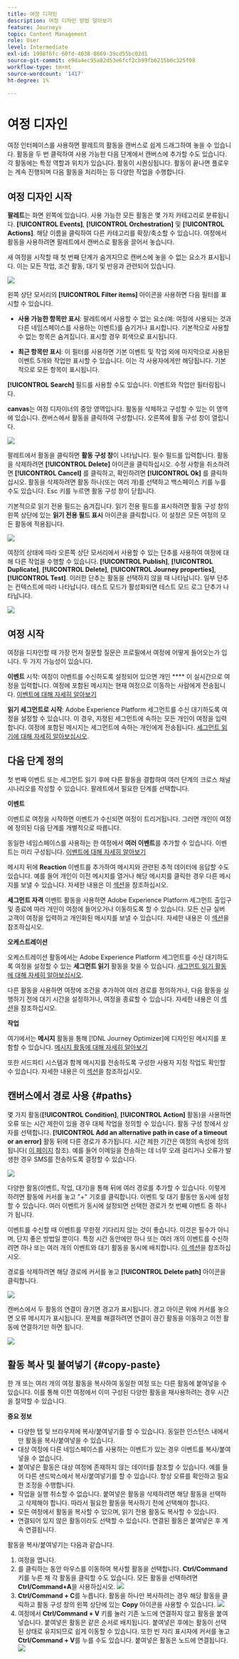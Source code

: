 ```yaml
---
title: 여정 디자인
description: 여정 디자인 방법 알아보기
feature: Journeys
topic: Content Management
role: User
level: Intermediate
exl-id: 1998f6fc-60fd-4038-8669-39cd55bc02d1
source-git-commit: e9da4ec95a82d53e6fcf2cb99fb6215b0c325f08
workflow-type: tm+mt
source-wordcount: '1417'
ht-degree: 1%

---
```


# 여정 디자인

여정 인터페이스를 사용하면 팔레트의 활동을 캔버스로 쉽게 드래그하여 놓을 수 있습니다. 활동을 두 번 클릭하여 사용 가능한 다음 단계에서 캔버스에 추가할 수도 있습니다. 각 활동에는 특정 역할과 위치가 있습니다. 활동이 시퀀싱됩니다. 활동이 끝나면 플로우는 계속 진행되며 다음 활동을 처리하는 등 다양한 작업을 수행합니다.

## 여정 디자인 시작

**팔레트**&#x200B;는 화면 왼쪽에 있습니다. 사용 가능한 모든 활동은 몇 가지 카테고리로 분류됩니다. **[!UICONTROL Events]**, **[!UICONTROL Orchestration]** 및 **[!UICONTROL Actions]**. 해당 이름을 클릭하여 다른 카테고리를 확장/축소할 수 있습니다. 여정에서 활동을 사용하려면 팔레트에서 캔버스로 활동을 끌어서 놓습니다.

새 여정을 시작할 때 첫 번째 단계가 숨겨지므로 캔버스에 놓을 수 없는 요소가 표시됩니다. 이는 모든 작업, 조건 활동, 대기 및 반응과 관련되어 있습니다.

![](../assets/journey38.png)

왼쪽 상단 모서리의 **[!UICONTROL Filter items]** 아이콘을 사용하면 다음 필터를 표시할 수 있습니다.

* **사용 가능한 항목만 표시**: 팔레트에서 사용할 수 없는 요소(예: 여정에 사용되는 것과 다른 네임스페이스를 사용하는 이벤트)를 숨기거나 표시합니다. 기본적으로 사용할 수 없는 항목은 숨겨집니다. 표시할 경우 회색으로 표시됩니다.

* **최근 항목만 표시**: 이 필터를 사용하면 기본 이벤트 및 작업 외에 마지막으로 사용된 이벤트 5개와 작업만 표시할 수 있습니다. 이는 각 사용자에게만 해당됩니다. 기본적으로 모든 항목이 표시됩니다.

**[!UICONTROL Search]** 필드를 사용할 수도 있습니다. 이벤트와 작업만 필터링됩니다.

**canvas**&#x200B;는 여정 디자이너의 중앙 영역입니다. 활동을 삭제하고 구성할 수 있는 이 영역에 있습니다. 캔버스에서 활동을 클릭하여 구성합니다. 오른쪽에 활동 구성 창이 열립니다.

![](../assets/journey39.png)

팔레트에서 활동을 클릭하면 **활동 구성 창**&#x200B;이 나타납니다. 필수 필드를 입력합니다. 활동을 삭제하려면 **[!UICONTROL Delete]** 아이콘을 클릭하십시오. 수정 사항을 취소하려면 **[!UICONTROL Cancel]** 를 클릭하고, 확인하려면 **[!UICONTROL Ok]** 를 클릭하십시오. 활동을 삭제하려면 활동 하나(또는 여러 개)를 선택하고 백스페이스 키를 누를 수도 있습니다. Esc 키를 누르면 활동 구성 창이 닫힙니다.

기본적으로 읽기 전용 필드는 숨겨집니다. 읽기 전용 필드를 표시하려면 활동 구성 창의 왼쪽 상단에 있는 **읽기 전용 필드 표시** 아이콘을 클릭합니다. 이 설정은 모든 여정의 모든 활동에 적용됩니다.

![](../assets/journey59bis.png)

여정의 상태에 따라 오른쪽 상단 모서리에서 사용할 수 있는 단추를 사용하여 여정에 대해 다른 작업을 수행할 수 있습니다. **[!UICONTROL Publish]**, **[!UICONTROL Duplicate]**, **[!UICONTROL Delete]**, **[!UICONTROL Journey properties]**, **[!UICONTROL Test]**. 이러한 단추는 활동을 선택하지 않을 때 나타납니다. 일부 단추는 컨텍스트에 따라 나타납니다. 테스트 모드가 활성화되면 테스트 모드 로그 단추가 나타납니다.

![](../assets/journey41.png)

## 여정 시작

여정을 디자인할 때 가장 먼저 질문할 질문은 프로필에서 여정에 어떻게 들어오는가 입니다. 두 가지 가능성이 있습니다.

**이벤트** 시작: 여정이 이벤트를 수신하도록 설정되어 있으면 개인 **** 이 실시간으로 여정을 입력합니다. 여정에 포함된 메시지는 현재 여정으로 이동하는 사람에게 전송됩니다. [이벤트에 대해 자세히 알아보기](../event/about-events.md)

**읽기 세그먼트로 시작**: Adobe Experience Platform 세그먼트를 수신 대기하도록 여정을 설정할 수 있습니다. 이 경우, 지정된 세그먼트에 속하는 모든 개인이 여정을 입력합니다. 여정에 포함된 메시지는 세그먼트에 속하는 개인에게 전송됩니다. [세그먼트 읽기에 대해 자세히 알아보십시오](read-segment.md).

## 다음 단계 정의

첫 번째 이벤트 또는 세그먼트 읽기 후에 다른 활동을 결합하여 여러 단계의 크로스 채널 시나리오를 작성할 수 있습니다. 팔레트에서 필요한 단계를 선택합니다.

**이벤트**

이벤트로 여정을 시작하면 이벤트가 수신되면 여정이 트리거됩니다. 그러면 개인이 여정에 정의된 다음 단계를 개별적으로 따릅니다.

동일한 네임스페이스를 사용하는 한 여정에서 **여러 이벤트**&#x200B;를 추가할 수 있습니다. 이벤트는 미리 구성됩니다. [이벤트에 대해 자세히 알아보기](about-journey-activities.md#event-activities)

메시지 뒤에 **Reaction** 이벤트를 추가하여 메시지와 관련된 추적 데이터에 응답할 수도 있습니다. 예를 들어 개인이 이전 메시지를 열거나 해당 메시지를 클릭한 경우 다른 메시지를 보낼 수 있습니다. 자세한 내용은 이 [섹션](reaction-events.md)을 참조하십시오.

**세그먼트 자격** 이벤트 활동을 사용하면 Adobe Experience Platform 세그먼트 출입구 및 종료에 따라 개인이 여정에 들어오거나 이동하도록 할 수 있습니다. 모든 신규 실버 고객이 여정을 입력하고 개인화된 메시지를 보낼 수 있습니다. 자세한 내용은 이 [섹션](segment-qualification-events.md)을 참조하십시오.

**오케스트레이션**

오케스트레이션 활동에서는 Adobe Experience Platform 세그먼트를 수신 대기하도록 여정을 설정할 수 있는 **세그먼트 읽기** 활동을 찾을 수 있습니다. [세그먼트 읽기 활동에 대해 자세히 알아보십시오](read-segment.md).

다른 활동을 사용하면 여정에 조건을 추가하여 여러 경로를 정의하거나, 다음 활동을 실행하기 전에 대기 시간을 설정하거나, 여정을 종료할 수 있습니다. 자세한 내용은 이 [섹션](about-journey-activities.md#orchestration-activities)을 참조하십시오.

**작업**

여기에서는 **메시지** 활동을 통해 [!DNL Journey Optimizer]에 디자인된 메시지를 포함할 수 있습니다. [메시지 활동에 대해 자세히 알아보기](journeys-message.md)

또한 서드파티 시스템과 함께 메시지를 전송하도록 구성한 사용자 지정 작업도 확인할 수 있습니다. 자세한 내용은 이 [섹션](about-journey-activities.md#action-activities)을 참조하십시오.

## 캔버스에서 경로 사용 {#paths}

몇 가지 활동(**[!UICONTROL Condition]**, **[!UICONTROL Action]** 활동)을 사용하면 오류 또는 시간 제한이 있을 경우 대체 작업을 정의할 수 있습니다. 활동 구성 창에서 상자를 선택합니다. **[!UICONTROL Add an alternative path in case of a timeout or an error]** 활동 뒤에 다른 경로가 추가됩니다. 시간 제한 기간은 여정의 속성에 정의됩니다( [이 페이지](../building-journeys/journey-gs.md#change-properties) 참조). 예를 들어 이메일을 전송하는 데 너무 오래 걸리거나 오류가 발생한 경우 SMS를 전송하도록 결정할 수 있습니다.

![](../assets/journey42.png)

다양한 활동(이벤트, 작업, 대기)을 통해 뒤에 여러 경로를 추가할 수 있습니다. 이렇게 하려면 활동에 커서를 놓고 &quot;+&quot; 기호를 클릭합니다. 이벤트 및 대기 활동만 동시에 설정할 수 있습니다. 여러 이벤트가 동시에 설정되면 선택한 경로가 첫 번째 이벤트 중 하나가 됩니다.

이벤트를 수신할 때 이벤트를 무한정 기다리지 않는 것이 좋습니다. 이것은 필수가 아니며, 단지 좋은 방법일 뿐이다. 특정 시간 동안에만 하나 또는 여러 개의 이벤트를 수신하려면 하나 또는 여러 개의 이벤트와 대기 활동을 동시에 배치합니다. [이 섹션](../building-journeys/general-events.md#events-specific-time)을 참조하십시오.

경로를 삭제하려면 해당 경로에 커서를 놓고 **[!UICONTROL Delete path]** 아이콘을 클릭합니다.

![](../assets/journey42ter.png)

캔버스에서 두 활동의 연결이 끊기면 경고가 표시됩니다. 경고 아이콘 위에 커서를 놓으면 오류 메시지가 표시됩니다. 문제를 해결하려면 연결이 끊긴 활동을 이동하고 이전 활동에 연결하기만 하면 됩니다.

![](../assets/canvas-disconnected.png)

## 활동 복사 및 붙여넣기 {#copy-paste}

한 개 또는 여러 개의 여정 활동을 복사하여 동일한 여정 또는 다른 활동에 붙여넣을 수 있습니다. 이를 통해 이전 여정에서 이미 구성된 다양한 활동을 재사용하려는 경우 시간을 절약할 수 있습니다.

**중요 정보**

* 다양한 탭 및 브라우저에 복사/붙여넣기를 할 수 있습니다. 동일한 인스턴스 내에서만 활동을 복사/붙여넣을 수 있습니다.
* 대상 여정에 다른 네임스페이스를 사용하는 이벤트가 있는 경우 이벤트를 복사/붙여넣을 수 없습니다.
* 붙여넣은 활동은 대상 여정에 존재하지 않는 데이터를 참조할 수 있습니다. 예를 들어 다른 샌드박스에서 복사/붙여넣기를 할 수 있습니다. 항상 오류를 확인하고 필요한 조정을 수행합니다.
* 작업을 실행 취소할 수 없습니다. 붙여넣은 활동을 삭제하려면 해당 활동을 선택하고 삭제해야 합니다. 따라서 필요한 활동을 복사하기 전에 선택해야 합니다.
* 모든 여정에서 활동을 복사할 수 있으며, 읽기 전용 활동도 복사할 수 있습니다.
* 연결되어 있지 않은 활동이라도 선택할 수 있습니다. 연결된 활동은 붙여넣은 후 계속 연결됩니다.

활동을 복사/붙여넣기는 다음과 같습니다.

1. 여정을 엽니다.
1. 를 클릭하는 동안 마우스를 이동하여 복사할 활동을 선택합니다. **Ctrl/Command** 키를 누른 채 각 활동을 클릭할 수도 있습니다. 모든 활동을 선택하려면 **Ctrl/Command+A**을 사용하십시오.
   ![](../assets/copy-paste1.png)
1. **Ctrl/Command + C**를 누릅니다.
활동을 하나만 복사하려는 경우 해당 활동을 클릭하고 활동 구성 창의 왼쪽 상단에 있는 **Copy** 아이콘을 사용할 수 있습니다.
   ![](../assets/copy-paste2.png)
1. 여정에서 **Ctrl/Command + V** 키를 눌러 기존 노드에 연결하지 않고 활동을 붙여넣습니다. 붙여넣은 활동은 같은 순서로 배치됩니다. 붙여넣은 후에는 활동이 선택된 상태로 유지되므로 쉽게 이동할 수 있습니다. 또한 빈 자리 표시자에 커서를 놓고 **Ctrl/Command + V**를 누를 수도 있습니다. 붙여넣은 활동은 노드에 연결됩니다.
   ![](../assets/copy-paste3.png)
